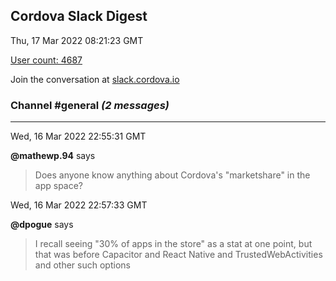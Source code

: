 ## Cordova Slack Digest
Thu, 17 Mar 2022 08:21:23 GMT

[User count: 4687](https://cordova.slack.com/)


Join the conversation at [slack.cordova.io](http://slack.cordova.io/)

### __Channel #general__ _(2 messages)_
---

Wed, 16 Mar 2022 22:55:31 GMT

__@mathewp.94__ says 
> Does anyone know anything about Cordova's "marketshare" in the app space?
> 

Wed, 16 Mar 2022 22:57:33 GMT

__@dpogue__ says 
> I recall seeing "30% of apps in the store" as a stat at one point, but that was before Capacitor and React Native and TrustedWebActivities and other such options
> 
